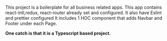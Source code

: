 This project is a boilerplate for all business related apps.
This app contains react-intl,redux, react-router already set and configured.
It also have Eslint and prettier configured
It includes 1 HOC component that adds Navbar and Footer under each Page. 

**One catch is that it is a Typescript based project.**

